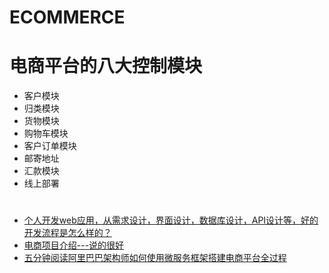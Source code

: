 # ECOMMERCE

# 电商平台的八大控制模块
  * 客户模块
  * 归类模块
  * 货物模块
  * 购物车模块
  * 客户订单模块
  * 邮寄地址
  * 汇款模块
  * 线上部署



# 

* [个人开发web应用，从需求设计，界面设计，数据库设计，API设计等，好的开发流程是怎么样的？](https://www.zhihu.com/question/24976128)
* [电商项目介绍---说的很好](https://blog.csdn.net/qq_35661171/article/details/78524293)
* [五分钟阅读阿里巴巴架构师如何使用微服务框架搭建电商平台全过程](https://blog.csdn.net/pingdouble/article/details/79527044)
